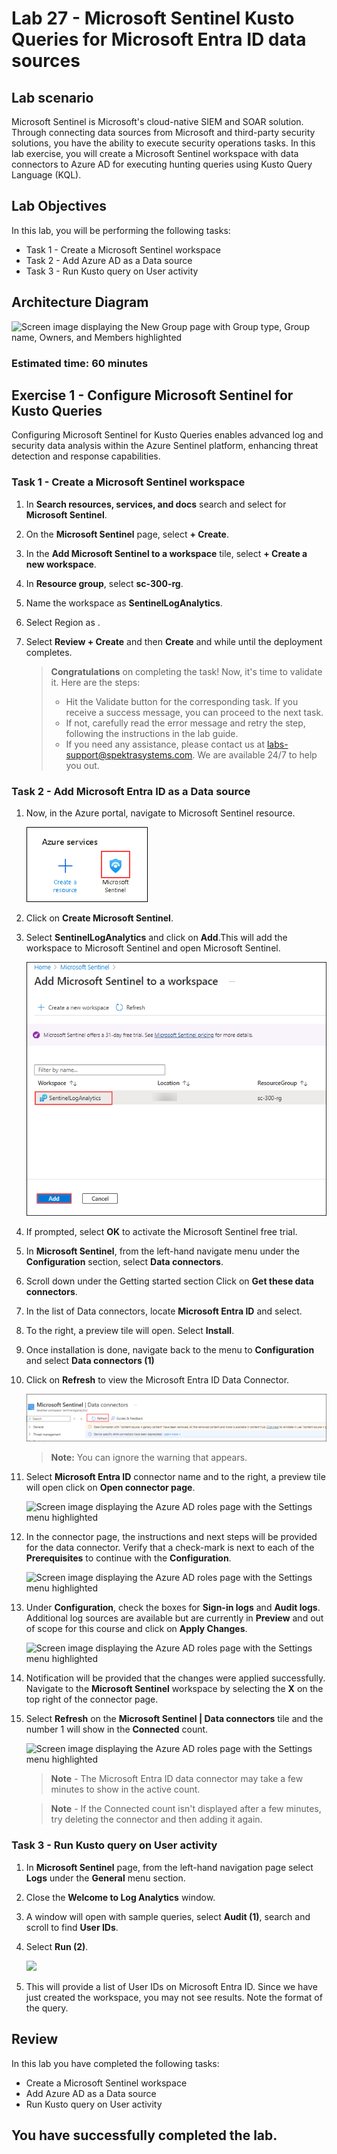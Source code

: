 # Lab 27 - Microsoft Sentinel Kusto Queries for Microsoft Entra ID data sources

## Lab scenario

Microsoft Sentinel is Microsoft's cloud-native SIEM and SOAR solution.  Through connecting data sources from Microsoft and third-party security solutions, you have the ability to execute security operations tasks.  In this lab exercise, you will create a Microsoft Sentinel workspace with data connectors to Azure AD for executing hunting queries using Kusto Query Language (KQL). 

## Lab Objectives

In this lab, you will be performing the following tasks:

- Task 1 - Create a Microsoft Sentinel workspace
- Task 2 - Add Azure AD as a Data source
- Task 3 - Run Kusto query on User activity

## Architecture Diagram

![Screen image displaying the New Group page with Group type, Group name, Owners, and Members highlighted](./media/arch27.png)

### Estimated time: 60 minutes

## Exercise 1 - Configure Microsoft Sentinel for Kusto Queries
Configuring Microsoft Sentinel for Kusto Queries enables advanced log and security data analysis within the Azure Sentinel platform, enhancing threat detection and response capabilities.

### Task 1 - Create a Microsoft Sentinel workspace

1. In **Search resources, services, and docs** search and select for **Microsoft Sentinel**. 

1. On the **Microsoft Sentinel** page, select **+ Create**.

1. In the **Add Microsoft Sentinel to a workspace** tile, select **+ Create a new workspace**.

1. In **Resource group**, select **sc-300-rg**.

1. Name the workspace as **SentinelLogAnalytics**.

1. Select Region as **<inject key="Region" enableCopy="false"/>**.

1. Select **Review + Create** and then **Create** and while until the deployment completes.

    > **Congratulations** on completing the task! Now, it's time to validate it. Here are the steps:
    > - Hit the Validate button for the corresponding task. If you receive a success message, you can proceed to the next task.
    > - If not, carefully read the error message and retry the step, following the instructions in the lab guide. 
    > - If you need any assistance, please contact us at labs-support@spektrasystems.com. We are available 24/7 to help you out.

   <validation step="4e426e86-3c79-41e6-b8e8-1c53996176e3" />

### Task 2 - Add Microsoft Entra ID as a Data source

1. Now, in the Azure portal, navigate to Microsoft Sentinel resource.

   ![Screen image displaying the Azure AD roles page with the Settings menu highlighted](./media/sc-300-cp1.png)

1. Click on **Create Microsoft Sentinel**.

1. Select **SentinelLogAnalytics** and click on **Add**.This will add the workspace to Microsoft Sentinel and open Microsoft Sentinel.

   ![Screen image displaying the Azure AD roles page with the Settings menu highlighted](./media/sc-300-cp-2.png)

1. If prompted, select **OK** to activate the Microsoft Sentinel free trial.

1. In **Microsoft Sentinel**, from the left-hand navigate menu under the **Configuration** section, select **Data connectors**.

1. Scroll down under the Getting started section Click on **Get these data connectors**. 

1. In the list of Data connectors, locate **Microsoft Entra ID** and select.

1. To the right, a preview tile will open.  Select **Install**.

1. Once installation is done, navigate back to the menu to **Configuration** and select **Data connectors (1)**

1. Click on **Refresh** to view the Microsoft Entra ID Data Connector.

   ![Screen image displaying the Azure AD roles page with the Settings menu highlighted](./media/sc-300-cp-3.png)

   >**Note:** You can ignore the warning that appears.

1. Select **Microsoft Entra ID** connector name and to the right, a preview tile will open click on **Open connector page**.

   ![Screen image displaying the Azure AD roles page with the Settings menu highlighted](./media/lab27-1.png)

1. In the connector page, the instructions and next steps will be provided for the data connector. Verify that a check-mark is next to each of the **Prerequisites** to continue with the **Configuration**.

   ![Screen image displaying the Azure AD roles page with the Settings menu highlighted](./mediasc-300-cp-4.png)

1. Under **Configuration**, check the boxes for **Sign-in logs** and **Audit logs**. Additional log sources are available but are currently in **Preview** and out of scope for this course and click on **Apply Changes**. 

   ![Screen image displaying the Azure AD roles page with the Settings menu highlighted](./media/lab27-3.png)

1. Notification will be provided that the changes were applied successfully. Navigate to the **Microsoft Sentinel** workspace by selecting the **X** on the top right of the connector page.

1. Select **Refresh** on the **Microsoft Sentinel | Data connectors** tile and the number 1 will show in the **Connected** count.

   ![Screen image displaying the Azure AD roles page with the Settings menu highlighted](./media/lab27-2.png)

    > **Note** - The Microsoft Entra ID data connector may take a few minutes to show in the active count.

    > **Note** - If the Connected count isn't displayed after a few minutes, try deleting the connector and then adding it again.

### Task 3 - Run Kusto query on User activity

1. In **Microsoft Sentinel** page, from the left-hand navigation page select **Logs** under the **General** menu section.

1. Close the **Welcome to Log Analytics** window.

1. A window will open with sample queries, select **Audit (1)**, search and scroll to find **User IDs**.

1. Select **Run (2)**.

   ![](./media/audit.png)

1. This will provide a list of User IDs on Microsoft Entra ID. Since we have just created the workspace, you may not see results. Note the format of the query.


## Review

In this lab you have completed the following tasks:

- Create a Microsoft Sentinel workspace
- Add Azure AD as a Data source
- Run Kusto query on User activity

## You have successfully completed the lab.
